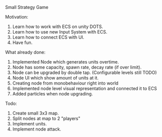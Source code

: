 ﻿Small Strategy Game

Motivation: 
1. Learn how to work with ECS on unity DOTS.
2. Learn how to use new Input System with ECS.
3. Learn how to connect ECS with UI.
4. Have fun.

What already done: 
1. Implemented Node which generates units overtime.
2. Node has some capacity, spawn rate, decay rate (if over limit).
3. Node can be upgraded by double tap. (Configurable levels still TODO)
4. Node UI which show amount of units at it.
5. Creating node from monobehaviour right into world
6. Implemented node level visual representation and connected it to ECS
7. Added particles when node upgrading.

Todo:
1. Create small 3x3 map.
2. Split nodes at map to 2 "players"
3. Implement units.
4. Implement node attack.